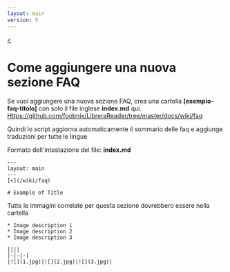 ```yaml
---
layout: main
version: 5
---
```

[<](/wiki/faq/it)

# Come aggiungere una nuova sezione FAQ

Se vuoi aggiungere una nuova sezione FAQ, crea una cartella **[esempio-faq-titolo]** con solo il file inglese **index.md** qui.
[Https://github.com/foobnix/LibreraReader/tree/master/docs/wiki/faq](https://github.com/foobnix/LibreraReader/tree/master/docs/wiki/faq)

Quindi lo script aggiorna automaticamente il sommario delle faq e aggiunge traduzioni per tutte le lingue

Formato dell'intestazione del file: **index.md**

```
---
layout: main
---
[<](/wiki/faq)

# Example of Title
```


Tutte le immagini correlate per questa sezione dovrebbero essere nella cartella

```
* Image description 1
* Image description 2
* Image description 3

||||
|-|-|-|
|![](1.jpg)|![](2.jpg)|![](3.jpg)|
```

